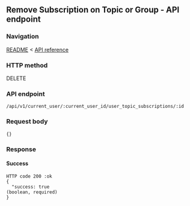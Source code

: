 ## Remove Subscription on Topic or Group - API endpoint

### Navigation
[README](../../../../README.md)
<
[API reference](../../../api_reference.md)

### HTTP method
DELETE

### API endpoint
`/api/v1/current_user/:current_user_id/user_topic_subscriptions/:id`

### Request body
```
{}
```

### Response
#### Success
```
HTTP code 200 :ok
{
  "success: true                                                                (boolean, required)
}
```
